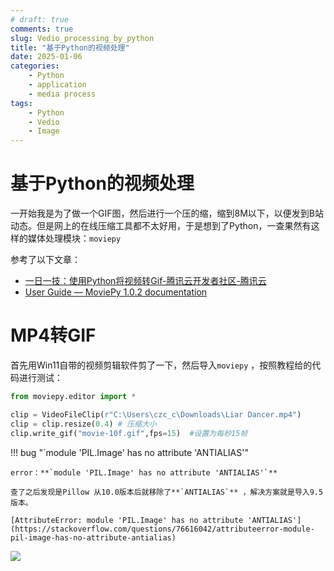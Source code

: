 ```yaml
---
# draft: true
comments: true
slug: Vedio_processing_by_python
title: "基于Python的视频处理"
date: 2025-01-06
categories: 
    - Python
    - application
    - media process
tags:
    - Python
    - Vedio
    - Image
---
```


# 基于Python的视频处理

一开始我是为了做一个GIF图，然后进行一个压的缩，缩到8M以下，以便发到B站动态。但是网上的在线压缩工具都不太好用，于是想到了Python，一查果然有这样的媒体处理模块：`moviepy`

<!-- more -->

参考了以下文章：

- [一日一技：使用Python将视频转Gif-腾讯云开发者社区-腾讯云](https://cloud.tencent.com/developer/article/1975307)
- [User Guide — MoviePy 1.0.2 documentation](https://zulko.github.io/moviepy/)

# MP4转GIF

首先用Win11自带的视频剪辑软件剪了一下，然后导入`moviepy` ，按照教程给的代码进行测试：

```python
from moviepy.editor import *

clip = VideoFileClip(r"C:\Users\czc_c\Downloads\Liar Dancer.mp4")
clip = clip.resize(0.4) # 压缩大小
clip.write_gif("movie-10f.gif",fps=15)  #设置为每秒15帧
```
!!! bug "`module 'PIL.Image' has no attribute 'ANTIALIAS'"

    error：**`module 'PIL.Image' has no attribute 'ANTIALIAS'`**

    查了之后发现是Pillow 从10.0版本后就移除了**`ANTIALIAS`** ，解决方案就是导入9.5版本。

    [AttributeError: module 'PIL.Image' has no attribute 'ANTIALIAS'](https://stackoverflow.com/questions/76616042/attributeerror-module-pil-image-has-no-attribute-antialias)

![](../../assets/images/5M.gif)

